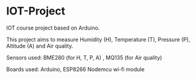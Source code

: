 # IOT-Project
IOT course project based on Arduino.

This project aims to measure Humidity (H), Temperature (T), Pressure (P), Altitude (A) and Air quality.

Sensors used: BME280 (for H, T, P, A) , MQ135 (for Air quality)

Boards used: Arduino, ESP8266 Nodemcu wi-fi module
